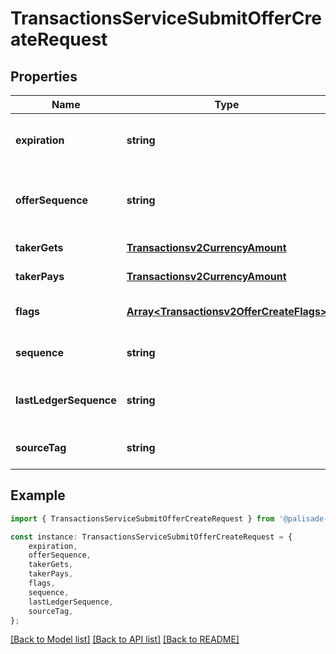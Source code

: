 # TransactionsServiceSubmitOfferCreateRequest


## Properties

Name | Type | Description | Notes
------------ | ------------- | ------------- | -------------
**expiration** | **string** | Unix timestamp after which this offer is no longer active | [optional] [default to undefined]
**offerSequence** | **string** | Sequence of offer to delete first, specified in the same way as OfferCancel | [optional] [default to undefined]
**takerGets** | [**Transactionsv2CurrencyAmount**](Transactionsv2CurrencyAmount.md) |  | [default to undefined]
**takerPays** | [**Transactionsv2CurrencyAmount**](Transactionsv2CurrencyAmount.md) |  | [default to undefined]
**flags** | [**Array&lt;Transactionsv2OfferCreateFlags&gt;**](Transactionsv2OfferCreateFlags.md) | Configuration flags | [optional] [default to undefined]
**sequence** | **string** | The blockchain nonce/sequence to use | [optional] [default to undefined]
**lastLedgerSequence** | **string** | Highest ledger index this transaction can appear in. | [optional] [default to undefined]
**sourceTag** | **string** | Source tag to use for this transaction | [optional] [default to undefined]

## Example

```typescript
import { TransactionsServiceSubmitOfferCreateRequest } from '@palisade-inc/typescript-sdk';

const instance: TransactionsServiceSubmitOfferCreateRequest = {
    expiration,
    offerSequence,
    takerGets,
    takerPays,
    flags,
    sequence,
    lastLedgerSequence,
    sourceTag,
};
```

[[Back to Model list]](../README.md#documentation-for-models) [[Back to API list]](../README.md#documentation-for-api-endpoints) [[Back to README]](../README.md)
